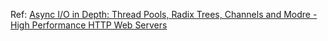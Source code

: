 Ref: [Async I/O in Depth: Thread Pools, Radix Trees, Channels and Modre - High Performance HTTP Web Servers](https://youtu.be/fdxhcDne2Ww)
